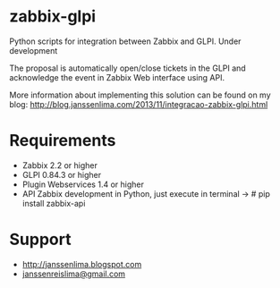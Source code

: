 zabbix-glpi
===========

Python scripts for integration between Zabbix and GLPI. Under development

The proposal is automatically open/close tickets in the GLPI and acknowledge the event in Zabbix Web interface using API.

More information about implementing this solution can be found on my blog: http://blog.janssenlima.com/2013/11/integracao-zabbix-glpi.html

Requirements
========
- Zabbix 2.2 or higher
- GLPI 0.84.3 or higher
- Plugin Webservices 1.4 or higher
- API Zabbix development in Python, just execute in terminal -> # pip install zabbix-api

Support
========

- http://janssenlima.blogspot.com
- janssenreislima@gmail.com
